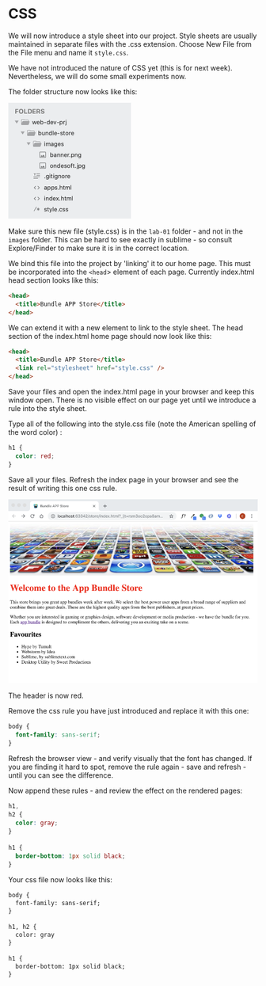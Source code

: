 # CSS

We will now introduce a style sheet into our project. Style sheets are usually maintained in separate files with the .css extension. Choose New File from the File menu and name it `style.css`.

We have not introduced the nature of CSS yet (this is for next week). Nevertheless, we will do some small experiments now.

The folder structure now looks like this:

![](./img/26x.png)

Make sure this new file (style.css) is in the `lab-01` folder - and not in the `images` folder. This can be hard to see exactly in sublime - so consult Explore/Finder to make sure it is in the correct location.

We bind this file into the project by 'linking' it to our home page. This must be incorporated into the `<head`> element of each page. Currently index.html head section looks like this:

```html
<head>
  <title>Bundle APP Store</title>
</head>
```

We can extend it with a new element to link to the style sheet. The head section of the index.html home page should now look like this:

```html
<head>
  <title>Bundle APP Store</title>
  <link rel="stylesheet" href="style.css" />
</head>
```

Save your files and open the index.html page in your browser and keep this window open. There is no visible effect on our page yet until we introduce a rule into the style sheet.

Type all of the following into the style.css file (note the American spelling of the word color) :

```css
h1 {
  color: red;
}
```

Save all your files. Refresh the index page in your browser and see the result of writing this one css rule.

![](./img/27x.png)

The header is now red.

Remove the css rule you have just introduced and replace it with this one:

```css
body {
  font-family: sans-serif;
}
```

Refresh the browser view - and verify visually that the font has changed. If you are finding it hard to spot, remove the rule again - save and refresh - until you can see the difference.

Now append these rules - and review the effect on the rendered pages:

```css
h1,
h2 {
  color: gray;
}

h1 {
  border-bottom: 1px solid black;
}
```

Your css file now looks like this:

```
body {
  font-family: sans-serif;
}

h1, h2 {
  color: gray
}

h1 {
  border-bottom: 1px solid black;
}
```
